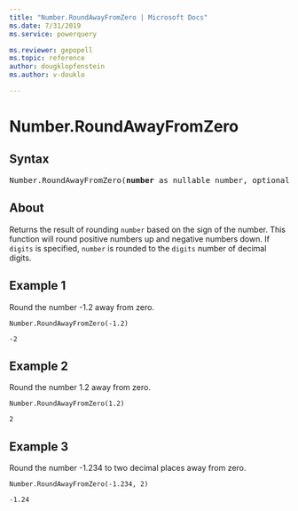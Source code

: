 ```yaml
---
title: "Number.RoundAwayFromZero | Microsoft Docs"
ms.date: 7/31/2019
ms.service: powerquery

ms.reviewer: gepopell
ms.topic: reference
author: dougklopfenstein
ms.author: v-douklo

---
```

# Number.RoundAwayFromZero

## Syntax

<pre>
Number.RoundAwayFromZero(<b>number</b> as nullable number, optional <b>digits</b> as nullable number) as nullable number 
</pre>
  
## About  
Returns the result of rounding `number` based on the sign of the number. This function will round positive numbers up and negative numbers down. If `digits` is specified, `number` is rounded to the `digits` number of decimal digits. 

## Example 1
Round the number -1.2 away from zero.

```powerquery-m
Number.RoundAwayFromZero(-1.2)
```

`-2`

## Example 2
Round the number 1.2 away from zero.

```powerquery-m
Number.RoundAwayFromZero(1.2)
```

`2`

## Example 3
Round the number -1.234 to two decimal places away from zero.

```powerquery-m
Number.RoundAwayFromZero(-1.234, 2)
```

`-1.24`
